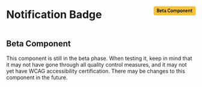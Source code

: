 <div style="display: inline-flex; align-items: center; justify-content: space-between; width: 100%;">
    <h1>Notification Badge</h1>
    <img src="assets/beta.png" alt="Beta Component" />
</div>

## Beta Component

This component is still in the beta phase. When testing it, keep in mind that it may not have gone through all quality control measures, and it may not yet have WCAG accessibility certification. There may be changes to this component in the future.

